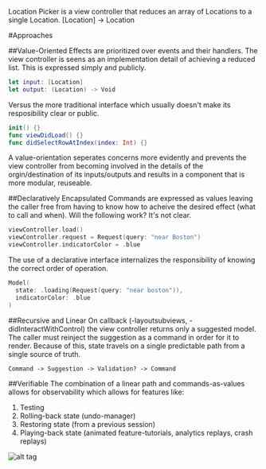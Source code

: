Location Picker is a view controller that reduces an array of Locations to a single Location. [Location] -> Location

#Approaches

##Value-Oriented
Effects are prioritized over events and their handlers. The view controller is seens as an implementation detail of achieving a reduced list. This is expressed simply and publicly.

```Swift
let input: [Location]
let output: (Location) -> Void
```

Versus the more traditional interface which usually doesn't make its resposibility clear or public.
```Swift
init() {}
func viewDidLoad() {}
func didSelectRowAtIndex(index: Int) {}
```

A value-orientation seperates concerns more evidently and prevents the view controller from becoming involved in the details of the orgin/destination of its inputs/outputs and results in a component that is more modular, reuseable.

##Declaratively Encapsulated
Commands are expressed as values leaving the caller free from having to know how to acheive the desired effect (what to call and when). Will the following work? It's not clear.
```Swift
viewController.load()
viewController.request = Request(query: "near Boston")
viewController.indicatorColor = .blue
```

The use of a declarative interface internalizes the responsibility of knowing the correct order of operation.
```Swift
Model(
  state: .loading(Request(query: "near boston")),
  indicatorColor: .blue
)
```

##Recursive and Linear
On callback (-layoutsubviews, -didInteractWithControl) the view controller returns only a suggested model. The caller must reinject the suggestion as a command in order for it to render. Because of this, state travels on a single predictable path from a single source of truth.

    Command -> Suggestion -> Validation? -> Command

##Verifiable
The combination of a linear path and commands-as-values allows for observability which allows for features like:

1. Testing
2. Rolling-back state (undo-manager)
3. Restoring state (from a previous session)
4. Playing-back state (animated feature-tutorials, analytics replays, crash replays)

![alt tag](https://github.com/BrianSemiglia/LocationPicker/blob/master/replay.gif)
